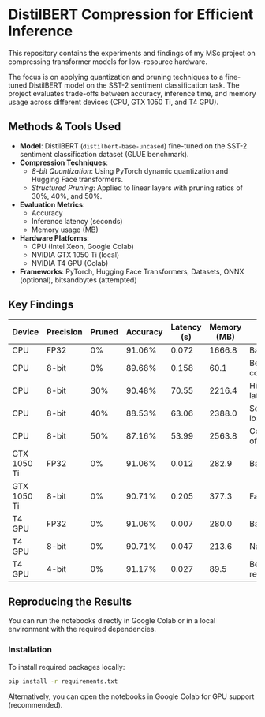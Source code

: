 # DistilBERT Compression for Efficient Inference

This repository contains the experiments and findings of my MSc project on compressing transformer models for low-resource hardware.

The focus is on applying quantization and pruning techniques to a fine-tuned DistilBERT model on the SST-2 sentiment classification task. The project evaluates trade-offs between accuracy, inference time, and memory usage across different devices (CPU, GTX 1050 Ti, and T4 GPU).

## Methods & Tools Used

- **Model**: DistilBERT (`distilbert-base-uncased`) fine-tuned on the SST-2 sentiment classification dataset (GLUE benchmark).
- **Compression Techniques**:
  - *8-bit Quantization*: Using PyTorch dynamic quantization and Hugging Face transformers.
  - *Structured Pruning*: Applied to linear layers with pruning ratios of 30%, 40%, and 50%.
- **Evaluation Metrics**:
  - Accuracy
  - Inference latency (seconds)
  - Memory usage (MB)
- **Hardware Platforms**:
  - CPU (Intel Xeon, Google Colab)
  - NVIDIA GTX 1050 Ti (local)
  - NVIDIA T4 GPU (Colab)
- **Frameworks**: PyTorch, Hugging Face Transformers, Datasets, ONNX (optional), bitsandbytes (attempted)

## Key Findings

| Device        | Precision | Pruned | Accuracy | Latency (s) | Memory (MB) | Notes                          |
|---------------|-----------|--------|----------|-------------|-------------|--------------------------------|
| CPU           | FP32      | 0%     | 91.06%   | 0.072       | 1666.8      | Baseline                       |
| CPU           | 8-bit     | 0%     | 89.68%   | 0.158       | 60.1        | Best CPU config                |
| CPU           | 8-bit     | 30%    | 90.48%   | 70.55       | 2216.4      | Higher latency/memory          |
| CPU           | 8-bit     | 40%    | 88.53%   | 63.06       | 2388.0      | Some accuracy loss             |
| CPU           | 8-bit     | 50%    | 87.16%   | 53.99       | 2563.8      | Costly trade-off               |
| GTX 1050 Ti   | FP32      | 0%     | 91.06%   | 0.012       | 282.9       | Baseline                       |
| GTX 1050 Ti   | 8-bit     | 0%     | 90.71%   | 0.205       | 377.3       | Fallback to CPU                |
| T4 GPU        | FP32      | 0%     | 91.06%   | 0.007       | 280.0       | Baseline                       |
| T4 GPU        | 8-bit     | 0%     | 90.71%   | 0.047       | 213.6       | Native support                 |
| T4 GPU        | 4-bit     | 0%     | 91.17%   | 0.027       | 89.5        | Best overall result            |

## Reproducing the Results

You can run the notebooks directly in Google Colab or in a local environment with the required dependencies.

### Installation

To install required packages locally:

```bash
pip install -r requirements.txt
```

Alternatively, you can open the notebooks in Google Colab for GPU support (recommended).
